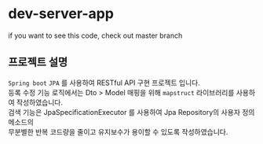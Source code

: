 # dev-server-app
if you want to see this code, check out master branch
## 프로젝트 설명
`Spring boot` `JPA` 를 사용하여 RESTful API 구현 프로젝트 입니다.   
등록 수정 기능 로직에서는 Dto > Model 매핑을 위해 `mapstruct` 라이브러리를 사용하여 작성하였습니다.   
검색 기능은 JpaSpecificationExecutor 를 사용하여 Jpa Repository의 사용자 정의 메소드의   
무분별한 반복 코드량을 줄이고 유지보수가 용이할 수 있도록 작성하였습니다.
